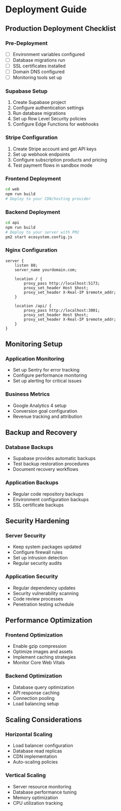 # Deployment Guide

## Production Deployment Checklist

### Pre-Deployment
- [ ] Environment variables configured
- [ ] Database migrations run
- [ ] SSL certificates installed
- [ ] Domain DNS configured
- [ ] Monitoring tools set up

### Supabase Setup
1. Create Supabase project
2. Configure authentication settings
3. Run database migrations
4. Set up Row Level Security policies
5. Configure Edge Functions for webhooks

### Stripe Configuration
1. Create Stripe account and get API keys
2. Set up webhook endpoints
3. Configure subscription products and pricing
4. Test payment flows in sandbox mode

### Frontend Deployment
```bash
cd web
npm run build
# Deploy to your CDN/hosting provider
```

### Backend Deployment
```bash
cd api
npm run build
# Deploy to your server with PM2
pm2 start ecosystem.config.js
```

### Nginx Configuration
```nginx
server {
    listen 80;
    server_name yourdomain.com;
    
    location / {
        proxy_pass http://localhost:5173;
        proxy_set_header Host $host;
        proxy_set_header X-Real-IP $remote_addr;
    }
    
    location /api/ {
        proxy_pass http://localhost:3001;
        proxy_set_header Host $host;
        proxy_set_header X-Real-IP $remote_addr;
    }
}
```

## Monitoring Setup

### Application Monitoring
- Set up Sentry for error tracking
- Configure performance monitoring
- Set up alerting for critical issues

### Business Metrics
- Google Analytics 4 setup
- Conversion goal configuration
- Revenue tracking and attribution

## Backup and Recovery

### Database Backups
- Supabase provides automatic backups
- Test backup restoration procedures
- Document recovery workflows

### Application Backups
- Regular code repository backups
- Environment configuration backups
- SSL certificate backups

## Security Hardening

### Server Security
- Keep system packages updated
- Configure firewall rules
- Set up intrusion detection
- Regular security audits

### Application Security
- Regular dependency updates
- Security vulnerability scanning
- Code review processes
- Penetration testing schedule

## Performance Optimization

### Frontend Optimization
- Enable gzip compression
- Optimize images and assets
- Implement caching strategies
- Monitor Core Web Vitals

### Backend Optimization
- Database query optimization
- API response caching
- Connection pooling
- Load balancing setup

## Scaling Considerations

### Horizontal Scaling
- Load balancer configuration
- Database read replicas
- CDN implementation
- Auto-scaling policies

### Vertical Scaling
- Server resource monitoring
- Database performance tuning
- Memory optimization
- CPU utilization tracking
